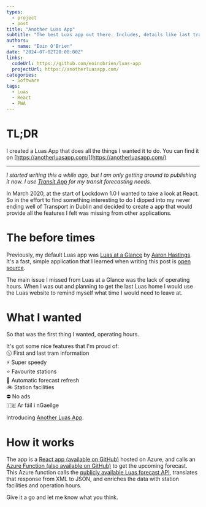 ```yaml
---
types:
  - project
  - post
title: "Another Luas App"
subtitle: "The best Luas app out there. Includes, details like last trams agus tá sé ar fáil i nGaeilge."
authors:
  - name: "Eoin O'Brien"
date: "2024-07-02T20:00:00Z"
links:
  codeUrl: https://github.com/eoinobrien/luas-app
  projectUrl: https://anotherluasapp.com/
categories:
  - Software
tags:
  - Luas
  - React
  - PWA
---
```


# TL;DR

I created a Luas App that does all the things I wanted it to do. You can find it on [https://anotherluasapp.com/](https://anotherluasapp.com/)

---

_I started writing this a while ago, but I am only getting around to publishing it now. I use [Transit App](https://transitapp.com/) for my transit forecasting needs._

In March 2020, at the start of Lockdown 1.0 I wanted to take a look at React. So in the effort to find something interesting to do I dipped into my never ending well of Transport in Dublin and decided to create a app that would provide all the features I felt was missing from other applications.

# The before times

Previously, my default Luas app was [Luas at a Glance](https://play.google.com/store/apps/details?id=org.thecosmicfrog.luasataglance&hl=en&gl=US) by [Aaron Hastings](https://twitter.com/thecosmicfrog?lang=en). It's a fast, simple application that I learned when writing this post is [open source](https://github.com/thecosmicfrog/LuasataGlance).

The main issue I missed from Luas at a Glance was the lack of operating hours. When I was out and planning to get the last Luas home I would use the Luas website to remind myself what time I would need to leave at.

# What I wanted

So that was the first thing I wanted, operating hours.

It's got some nice features that I'm proud of:  
🕦 First and last tram information  
⚡ Super speedy  
⭐ Favourite stations  
🔄️ Automatic forecast refresh  
🚲 Station facilities  
⛔ No ads  
🇮🇪 Ar fáil i nGaeilge

Introducing [Another Luas App](https://anotherluasapp.com/).

# How it works

The app is a [React app (available on GitHub)](https://github.com/eoinobrien/luas-app) hosted on Azure, and calls an [Azure Function (also available on GitHub)](https://github.com/eoinobrien/luas-api-dotnet) to get the upcoming forecast. This Azure function calls the [publicly available Luas forecast API](https://data.gov.ie/dataset/luas-forecasting-api), translates that response from XML to JSON, and enriches the data with station facilities and operation hours.

Give it a go and let me know what you think.
